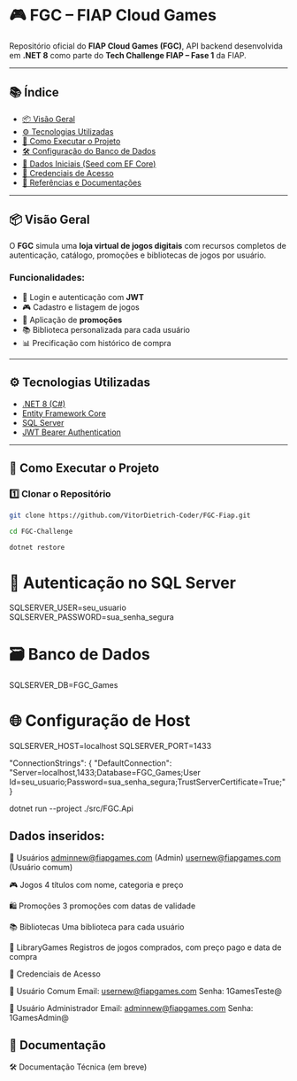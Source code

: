# 🎮 FGC – FIAP Cloud Games

Repositório oficial do **FIAP Cloud Games (FGC)**, API backend desenvolvida em **.NET 8** como parte do **Tech Challenge FIAP – Fase 1** da FIAP.

---

## 📚 Índice

- [📦 Visão Geral](#-visão-geral)
- [⚙️ Tecnologias Utilizadas](#-tecnologias-utilizadas)
- [🚀 Como Executar o Projeto](#-como-executar-o-projeto)
- [🛠️ Configuração do Banco de Dados](#-configuração-do-banco-de-dados)
- [🌱 Dados Iniciais (Seed com EF Core)](#-dados-iniciais-seed-com-ef-core)
- [🔐 Credenciais de Acesso](#-credenciais-de-acesso)
- [🔗 Referências e Documentações](#-referências-e-documentações)

---

## 📦 Visão Geral

O **FGC** simula uma **loja virtual de jogos digitais** com recursos completos de autenticação, catálogo, promoções e bibliotecas de jogos por usuário.

### Funcionalidades:

- 🔐 Login e autenticação com **JWT**
- 🎮 Cadastro e listagem de jogos
- 💸 Aplicação de **promoções**
- 📚 Biblioteca personalizada para cada usuário
- 📊 Precificação com histórico de compra

---

## ⚙️ Tecnologias Utilizadas

- [.NET 8 (C#)](https://learn.microsoft.com/en-us/dotnet/)
- [Entity Framework Core](https://learn.microsoft.com/en-us/ef/core/)
- [SQL Server](https://www.microsoft.com/en-us/sql-server/)
- [JWT Bearer Authentication](https://jwt.io/)

---

## 🚀 Como Executar o Projeto

### 1️⃣ Clonar o Repositório

```bash
git clone https://github.com/VitorDietrich-Coder/FGC-Fiap.git

cd FGC-Challenge

dotnet restore
```

# 👤 Autenticação no SQL Server
SQLSERVER_USER=seu_usuario
SQLSERVER_PASSWORD=sua_senha_segura

# 🗃️ Banco de Dados
SQLSERVER_DB=FGC_Games

# 🌐 Configuração de Host
SQLSERVER_HOST=localhost
SQLSERVER_PORT=1433

"ConnectionStrings": {
  "DefaultConnection": "Server=localhost,1433;Database=FGC_Games;User Id=seu_usuario;Password=sua_senha_segura;TrustServerCertificate=True;"
}

dotnet run --project ./src/FGC.Api

## Dados inseridos:
👤 Usuários
adminnew@fiapgames.com (Admin)
usernew@fiapgames.com (Usuário comum)

🎮 Jogos
4 títulos com nome, categoria e preço

🛍️ Promoções
3 promoções com datas de validade

📚 Bibliotecas
Uma biblioteca para cada usuário

🧾 LibraryGames
Registros de jogos comprados, com preço pago e data de compra

🔐 Credenciais de Acesso

👤 Usuário Comum
Email: usernew@fiapgames.com
Senha: 1GamesTeste@

👑 Usuário Administrador
Email: adminnew@fiapgames.com
Senha: 1GamesAdmin@

## 📄 Documentação
🛠️ Documentação Técnica (em breve)
